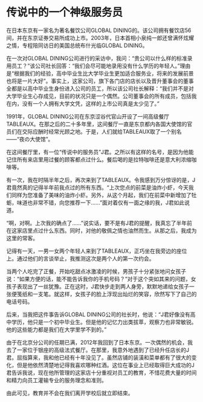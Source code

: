 # 传说中的一个神级服务员

在日本东京有一家名为著名餐饮公司GLOBAL DINING的。该公司拥有餐饮店56间，并在东京证券交易所成功上市。2003年，日本首相小泉纯一郎还曾满怀炫耀之情，专程陪同访日的美国总统布什光临GLOBAL DINING。 

在一次对GLOBAL DINING公司进行的采访中，我问：“贵公司以什么样的标准录用员工？”该公司社长回答：“我们会尽可能地录用没有什么学历的年轻人。”理由是“根据我们的经验，高中毕业生比大学毕业生更加适合服务业，将来的发展前景也将是一片大好”。事实上，这家公司，旗下各门店的店长以及晋升董事会的董事全都是以高中毕业生身份进入公司的员工，所以该公司社长解释：“我们并不是对大学毕业生心存成见，目前的状况只是一个偶然。公司董事会的所有成员，包括我在内，没有一个人拥有大学文凭，这样的上市公司真是太少见了。” 

1991年，GLOBAL DINING公司在东京涩谷代官山开设了一间高级餐厅TABLEAUX。在那之后的二十多年里，这间餐厅一直是东京都内各国大使馆的官员们在交际应酬时经常光顾之地。于是，人们就给TABLEAUX取了一个别名——“夜の大使馆”。 

在这间餐厅里，有一位“传说中的服务员”J君。之所以有这样的名号，是因为他能记住所有来店里用过餐的顾客都点过什么。餐后喝的是拉特咖啡还是意大利浓缩咖啡等。 

有一次，我在时隔半年之后，再次来到了TABLEAUX。令我感到万分惊讶的是，J君竟然真的记得半年前我点过的所有东西。“上次您点的前菜是油炸小虾，今天我们同样为您准备了美味的油炸小虾。另外，从这个月起，我们在前菜中新增加了牡蛎，味道也非常不错，向您推荐一下……”面对着仅有一面之缘的我，J君如此说道。 

“啊，对啊。上次我的确点了……”说实话，要不是有J君的提醒，我真忘了半年前在这家店里点过什么东西。同时，对他的敬佩之情也油然而生。从那之后，我成为这里的常客。 

记得有一天，一男一女两个年轻人来到了TABLEAUX，正巧坐在我旁边的座位上。通过他们的言谈举止，我推测这次是两个人的第一次约会。 

当两个人吃完了正餐，开始吃甜点冰激凌的时候，男孩子十分紧张地问女孩子说：“如果方便的话，能不能告诉我你的手机号码？”对于这个突如其来的问题，女孩子表现出了一丝犹豫。正在这时，J君快步走到两人身旁，默默地递给女孩子一张便笺纸和一支笔。就这样，女孩子的脸上浮现出灿烂的笑容，欣然写下了自己的电话号码。 

后来，当我把这件事告诉GLOBAL DINING公司的社长时，他说：“J君好像没有高中学历，他只是一个初中毕业生。但是他的记忆力出类拔萃，观察力也非常敏锐。他的这些能力都是我们在大学里学不到的。” 

由于在北京分公司的任期已满，2012年我回到了日本东京。一次偶然的机会，我去了一家位于银座的高级法式餐厅。在那里，我意外地遇到了已经升任店长的J君。屈指算来，我和他已经有十年没见了。虽然店铺的装潢和菜单都有了很大的变化，但是他依然清楚地记得我喜欢哪种红酒。这位在事业上已经取得巨大成功的J君告诉我说，现在他所管理的这家店十分重视对员工的教育，不惜花费大量的时间和精力向员工灌输专业的服务理念和准则。 

由此可见，教育并不会在我们离开学校后就立即结束。